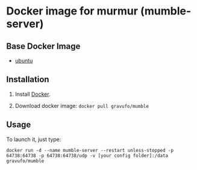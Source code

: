 # Docker image for murmur (mumble-server)

## Base Docker Image

- [ubuntu](https://registry.hub.docker.com/_/ubuntu/)

## Installation

1. Install [Docker](https://www.docker.com/).

2. Download docker image: `docker pull gravufo/mumble`

## Usage

To launch it, just type:

```
docker run -d --name mumble-server --restart unless-stopped -p 64738:64738 -p 64738:64738/udp -v [your config folder]:/data gravufo/mumble
```
